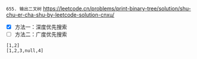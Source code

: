 
`655. 输出二叉树` https://leetcode.cn/problems/print-binary-tree/solution/shu-chu-er-cha-shu-by-leetcode-solution-cnxu/
- [x] 方法一：深度优先搜索
- [ ] 方法二：广度优先搜索

```
[1,2]
[1,2,3,null,4]
```
